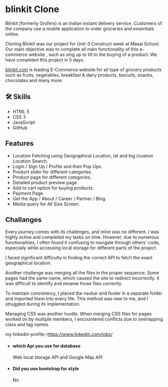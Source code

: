 # blinkit Clone
Blinkit (formerly Grofers) is an Indian instant delivery service. Customers of the company use a mobile application to order groceries and essentials online.

Cloning Blinkit was our project for Unit-3 Construct week at Masai School. Our main objective was to complete all main functionality of this e-commerce website , such as sing up to till to the buying of a product. 
We have completed this project in 5 days.

[blinkit.com](https://blinkit.com/) is leading E-Commerce website for all type of grocery products such as fruits, vegetables, breakfast & dairy products, biscuits, snacks, chocolates and many more.
## 🛠 Skills
- HTML 5
- CSS 3 
- JavaScript
- GitHub

## Features
- Location Fetching using Geographical Location, lat and lng /custom Location Search.
- Login / Sign Up / Profile and their Pop Ups.
- Product slider for different categories.
- Product page for different categories.
- Detailed product preview page.
- Add to cart option for buying products.
- Payment Page.
- Get the App / About / Career / Partner / Blog.
- Media query for All Size Screen.

## Challanges
Every journey comes with its challenges, and mine was no different. I was highly active and completed my tasks on time. However, due to numerous functionalities, I often found it confusing to navigate through others' code, especially while accessing local storage for different parts of the project.

I faced significant difficulty in finding the correct API to fetch the exact geographical location.

Another challenge was merging all the files in the proper sequence. Some pages had the same name, which caused the site to redirect incorrectly. It was difficult to identify and rename those files correctly.

To maintain consistency, I placed the navbar and footer in a separate folder and imported them into every file. This method was new to me, and I struggled during its implementation.

Managing CSS was another hurdle. When merging CSS files for pages worked on by multiple members, I encountered conflicts due to overlapping class and tag names.


my linkedin-profile:-https://www.linkedin.com/jobs/

- #### which Api you use for database
    Web local storage API and Google Map API
- #### Did you use bootstrap for style
    No

